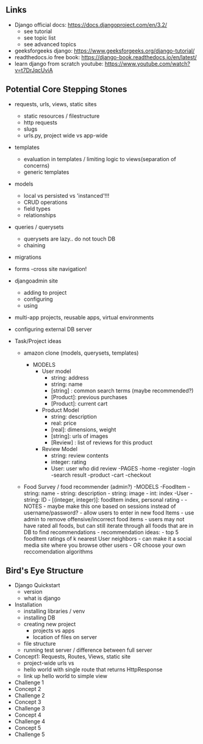 ## Links
- Django official docs: https://docs.djangoproject.com/en/3.2/
    - see tutorial 
    - see topic list
    - see advanced topics
- geeksforgeeks django: https://www.geeksforgeeks.org/django-tutorial/
- readthedocs.io free book: https://django-book.readthedocs.io/en/latest/
- learn django from scratch youtube: https://www.youtube.com/watch?v=t7DrJqcUviA

## Potential Core Stepping Stones
- requests, urls, views, static sites
    - static resources / filestructure
    - http requests
    - slugs
    - urls.py, project wide vs app-wide
- templates
    - evaluation in templates / limiting logic to views(separation of concerns)
    - generic templates
- models
    - local vs persisted vs 'instanced'!!!
    - CRUD operations
    - field types
    - relationships
- queries / querysets
    - querysets are lazy.. do not touch DB
    - chaining
- migrations
- forms
    -cross site navigation!
- djangoadmin site
    - adding to project
    - configuring
    - using
- multi-app projects, reusable apps, virtual environments
- configuring external DB server

- Task/Project ideas
    - amazon clone (models, querysets, templates)
        - MODELS
            - User model
                - string: address
                - string: name
                - [string] : common search terms (maybe recommended?)
                - [Product]: previous purchases
                - [Product]: current cart
            - Product Model
                - string: description
                - real: price
                - [real]: dimensions, weight
                - [string]: urls of images
                - [Review] : list of reviews for this product
            - Review Model
                - string: review contents
                - integer: rating
                - User: user who did review
        -PAGES
            -home
            -register
            -login
            -search result
            -product
            -cart
            -checkout

    - Food Survey / food recommender (admin?)
        -MODELS
            -FoodItem
                - string: name
                - string: description
                - string: image
                - int: index
            -User
                - string: ID
                - [(integer, integer)]: foodItem index, personal rating
                - 
        -NOTES
            - maybe make this one based on sessions instead of username/password?
            - allow users to enter in new food Items
            - use admin to remove offensive/incorrect food items
            - users may not have rated all foods, but can still iterate through all foods that are in DB to find recommendations
            - recommendation ideas:
                - top 5 foodItem ratings of k nearest User neighbors
                - can make it a social media site where you browse other users
                - OR choose your own reccomendation algorithms

## Bird's Eye Structure
- Django Quickstart
    - version
    - what is django
- Installation
    - installing libraries / venv
    - installing DB
    - creating new project
        - projects vs apps
        - location of files on server
    - file structure 
    - running test server / difference between full server
- Concept1: Requests, Routes, Views, static site
    - project-wide urls vs 
    - hello world with single route that returns HttpResponse
    - link up hello world to simple view
- Challenge 1
- Concept 2
- Challenge 2
- Concept 3
- Challenge 3
- Concept 4
- Challenge 4
- Concept 5
- Challenge 5


